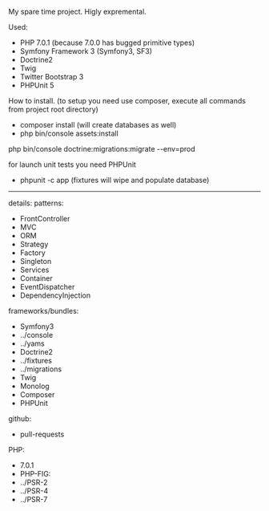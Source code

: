 My spare time project.
Higly expremental.

Used:
 * PHP 7.0.1 (because 7.0.0 has bugged primitive types)
 * Symfony Framework 3 (Symfony3, SF3)
 * Doctrine2
 * Twig
 * Twitter Bootstrap 3
 * PHPUnit 5

How to install. (to setup you need use composer, execute all commands from project root directory)
 * composer install (will create databases as well)
 * php bin/console assets:install

php bin/console doctrine:migrations:migrate --env=prod

for launch unit tests you need PHPUnit
 * phpunit -c app (fixtures will wipe and populate database)

----------
details:
patterns:
 * FrontController
 * MVC
 * ORM
 * Strategy
 * Factory
 * Singleton
 * Services
 * Container
 * EventDispatcher
 * DependencyInjection

frameworks/bundles:
 * Symfony3
 * ../console
 * ../yams
 * Doctrine2
 * ../fixtures
 * ../migrations
 * Twig
 * Monolog
 * Composer
 * PHPUnit

github:
 * pull-requests


PHP:
 * 7.0.1
 * PHP-FIG:
 * ../PSR-2
 * ../PSR-4
 * ../PSR-7
